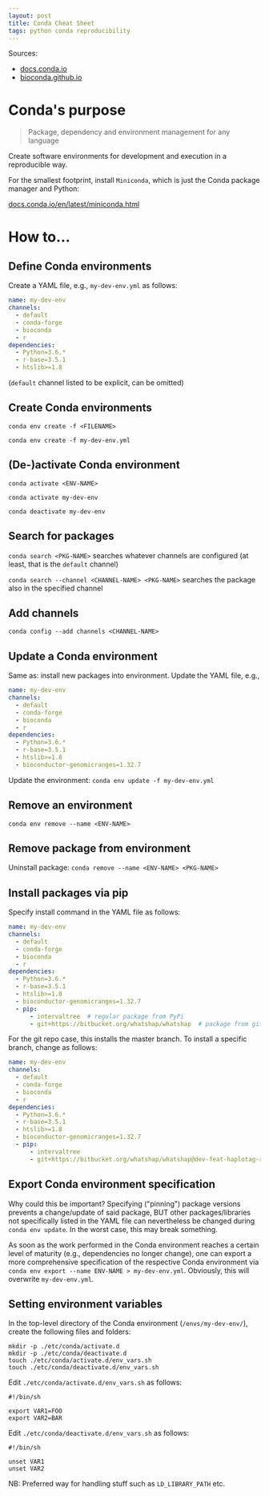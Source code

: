 ```yaml
---
layout: post
title: Conda Cheat Sheet
tags: python conda reproducibility
---
```


Sources:
- [docs.conda.io](https://docs.conda.io)
- [bioconda.github.io](https://bioconda.github.io/)

# Conda's purpose
> Package, dependency and environment management for any language

Create software environments for development and execution in a reproducible way.

For the smallest footprint, install `Miniconda`,
which is just the Conda package manager and Python:

[docs.conda.io/en/latest/miniconda.html](https://docs.conda.io/en/latest/miniconda.html)

# How to...

## Define Conda environments
Create a YAML file, e.g., `my-dev-env.yml` as follows:

```yaml
name: my-dev-env
channels:
  - default
  - conda-forge
  - bioconda
  - r
dependencies:
  - Python=3.6.*
  - r-base=3.5.1
  - htslib>=1.8
```
(`default` channel listed to be explicit, can be omitted)

## Create Conda environments

`conda env create -f <FILENAME>`

`conda env create -f my-dev-env.yml`

## (De-)activate Conda environment

`conda activate <ENV-NAME>`

`conda activate my-dev-env`

`conda deactivate my-dev-env`

## Search for packages

`conda search <PKG-NAME>` searches whatever channels are 
configured (at least, that is the `default` channel)

`conda search --channel <CHANNEL-NAME> <PKG-NAME>` searches the package
also in the specified channel

## Add channels

`conda config --add channels <CHANNEL-NAME>`

## Update a Conda environment
Same as: install new packages into environment.
Update the YAML file, e.g.,

```yaml
name: my-dev-env
channels:
  - default
  - conda-forge
  - bioconda
  - r
dependencies:
  - Python=3.6.*
  - r-base=3.5.1
  - htslib>=1.8
  - bioconductor-genomicranges=1.32.7
```

Update the environment: `conda env update -f my-dev-env.yml`

## Remove an environment
`conda env remove --name <ENV-NAME>`

## Remove package from environment
Uninstall package: `conda remove --name <ENV-NAME> <PKG-NAME>`

## Install packages via pip
Specify install command in the YAML file as follows:

```yaml
name: my-dev-env
channels:
  - default
  - conda-forge
  - bioconda
  - r
dependencies:
  - Python=3.6.*
  - r-base=3.5.1
  - htslib>=1.8
  - bioconductor-genomicranges=1.32.7
  - pip:
      - intervaltree  # regular package from PyPi
      - git+https://bitbucket.org/whatshap/whatshap  # package from git repo
```

For the git repo case, this installs the master branch. To install a specific branch, change as follows:

```yaml
name: my-dev-env
channels:
  - default
  - conda-forge
  - bioconda
  - r
dependencies:
  - Python=3.6.*
  - r-base=3.5.1
  - htslib>=1.8
  - bioconductor-genomicranges=1.32.7
  - pip:
      - intervaltree
      - git+https://bitbucket.org/whatshap/whatshap@dev-feat-haplotag-region
```

## Export Conda environment specification

Why could this be important? Specifying ("pinning") package versions prevents a change/update
of said package, BUT other packages/libraries not specifically listed in the YAML file can
nevertheless be changed during `conda env update`. In the worst case, this may break something.

As soon as the work performed in the Conda environment reaches a certain level of
maturity (e.g., dependencies no longer change), one can export a more comprehensive
specification of the respective Conda environment via
`conda env export --name ENV-NAME > my-dev-env.yml`. Obviously, this will overwrite
`my-dev-env.yml`.

## Setting environment variables

In the top-level directory of the Conda environment (`/envs/my-dev-env/`),
create the following files and folders:

```text
mkdir -p ./etc/conda/activate.d
mkdir -p ./etc/conda/deactivate.d
touch ./etc/conda/activate.d/env_vars.sh
touch ./etc/conda/deactivate.d/env_vars.sh
```

Edit `./etc/conda/activate.d/env_vars.sh` as follows:

```text
#!/bin/sh

export VAR1=FOO
export VAR2=BAR
```

Edit `./etc/conda/deactivate.d/env_vars.sh` as follows:

```text
#!/bin/sh

unset VAR1
unset VAR2
```

NB: Preferred way for handling stuff such as `LD_LIBRARY_PATH` etc.